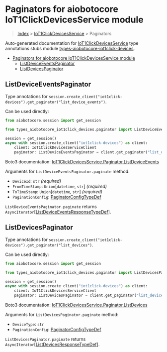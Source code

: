<a id="paginators-for-aiobotocore-iot1clickdevicesservice-module"></a>

# Paginators for aiobotocore IoT1ClickDevicesService module

> [Index](../README.md) > [IoT1ClickDevicesService](./README.md) > Paginators

Auto-generated documentation for
[IoT1ClickDevicesService](https://boto3.amazonaws.com/v1/documentation/api/latest/reference/services/iot1click-devices.html#IoT1ClickDevicesService)
type annotations stubs module
[types-aiobotocore-iot1click-devices](https://pypi.org/project/types-aiobotocore-iot1click-devices/).

- [Paginators for aiobotocore IoT1ClickDevicesService module](#paginators-for-aiobotocore-iot1clickdevicesservice-module)
  - [ListDeviceEventsPaginator](#listdeviceeventspaginator)
  - [ListDevicesPaginator](#listdevicespaginator)

<a id="listdeviceeventspaginator"></a>

## ListDeviceEventsPaginator

Type annotations for
`session.create_client("iot1click-devices").get_paginator("list_device_events")`.

Can be used directly:

```python
from aiobotocore.session import get_session

from types_aiobotocore_iot1click_devices.paginator import ListDeviceEventsPaginator

session = get_session()
async with session.create_client("iot1click-devices") as client:
    client: IoT1ClickDevicesServiceClient
    paginator: ListDeviceEventsPaginator = client.get_paginator("list_device_events")
```

Boto3 documentation:
[IoT1ClickDevicesService.Paginator.ListDeviceEvents](https://boto3.amazonaws.com/v1/documentation/api/latest/reference/services/iot1click-devices.html#IoT1ClickDevicesService.Paginator.ListDeviceEvents)

Arguments for `ListDeviceEventsPaginator.paginate` method:

- `DeviceId`: `str` *(required)*
- `FromTimeStamp`: `Union`\[`datetime`, `str`\] *(required)*
- `ToTimeStamp`: `Union`\[`datetime`, `str`\] *(required)*
- `PaginationConfig`:
  [PaginatorConfigTypeDef](./type_defs.md#paginatorconfigtypedef)

`ListDeviceEventsPaginator.paginate` returns
`AsyncIterator`\[[ListDeviceEventsResponseTypeDef](./type_defs.md#listdeviceeventsresponsetypedef)\].

<a id="listdevicespaginator"></a>

## ListDevicesPaginator

Type annotations for
`session.create_client("iot1click-devices").get_paginator("list_devices")`.

Can be used directly:

```python
from aiobotocore.session import get_session

from types_aiobotocore_iot1click_devices.paginator import ListDevicesPaginator

session = get_session()
async with session.create_client("iot1click-devices") as client:
    client: IoT1ClickDevicesServiceClient
    paginator: ListDevicesPaginator = client.get_paginator("list_devices")
```

Boto3 documentation:
[IoT1ClickDevicesService.Paginator.ListDevices](https://boto3.amazonaws.com/v1/documentation/api/latest/reference/services/iot1click-devices.html#IoT1ClickDevicesService.Paginator.ListDevices)

Arguments for `ListDevicesPaginator.paginate` method:

- `DeviceType`: `str`
- `PaginationConfig`:
  [PaginatorConfigTypeDef](./type_defs.md#paginatorconfigtypedef)

`ListDevicesPaginator.paginate` returns
`AsyncIterator`\[[ListDevicesResponseTypeDef](./type_defs.md#listdevicesresponsetypedef)\].
